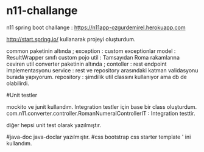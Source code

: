 # n11-challange

n11 spring boot challange : https://n11app-ozgurdemirel.herokuapp.com

http://start.spring.io/ kullanarak projeyi oluşturdum.

common paketinin altında ;
	exception : custom exceptionlar
	model  : ResultWrapper sınıfı custom pojo
	util : Tamsayıdan Roma rakamlarına ceviren util
converter paketinin altında ;
	contoller : rest endpoint implementasyonu
	service : rest ve repository arasındaki katman validasyonu burada yapıyorum.
	repository : şimdilik util classını kullanıyor ama db de olabilirdi.

#Unit testler 

mockito ve junit kullandım.
Integration testler için base bir class oluşturdum.
com.n11.converter.controller.RomanNumeralControllerIT : Integration testtir.

diğer hepsi unit test olarak yazılmıştır.

#java-doc 
java-doclar yazılmıştır.
#css
bootstrap css starter template ' ini  kullandım.
	